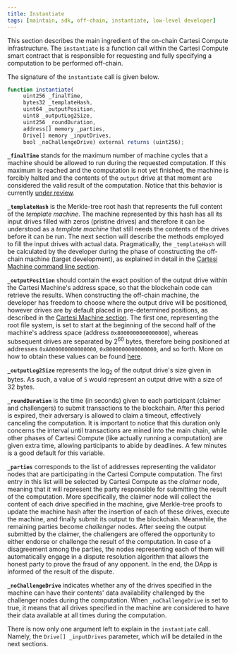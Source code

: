 ```yaml
---
title: Instantiate
tags: [maintain, sdk, off-chain, instantiate, low-level developer]
---
```


This section describes the main ingredient of the on-chain Cartesi Compute infrastructure.
The `instantiate` is a function call within the Cartesi Compute smart contract that is responsible for requesting and fully specifying a computation to be performed off-chain.

The signature of the `instantiate` call is given below.
```javascript
function instantiate(
     uint256 _finalTime,
     bytes32 _templateHash,
     uint64 _outputPosition,
     uint8 _outputLog2Size,
     uint256 _roundDuration,
     address[] memory _parties,
     Drive[] memory _inputDrives,
     bool _noChallengeDrive) external returns (uint256);
```

**`_finalTime`** stands for the maximum number of machine cycles that a machine should be allowed to run during the requested computation.
If this maximum is reached and the computation is not yet finished, the machine is forcibly halted and the contents of the `output` drive at that moment are considered the valid result of the computation. Notice that this behavior is currently [under review](https://github.com/cartesi-corp/compute/issues/39).

**`_templateHash`** is the Merkle-tree root hash that represents the full content of the *template machine*.
The machine represented by this hash has all its input drives filled with zeros (pristine drives) and therefore it can be understood as a *template machine* that still needs the contents of the drives before it can be run.
The next section will describe the methods employed to fill the input drives with actual data.
Pragmatically, the `_templateHash` will be calculated by the developer during the phase of constructing the off-chain machine (target development), as explained in detail in the [Cartesi Machine command line section](../machine/host/cmdline.md#state-hashes).

**`_outputPosition`** should contain the exact position of the output drive within the Cartesi Machine's address space, so that the blockchain code can retrieve the results. When constructing the off-chain machine, the developer has freedom to choose where the output drive will be positioned, however drives are by default placed in pre-determined positions, as described in the [Cartesi Machine section](../machine/host/cmdline.md#flash-drives). The first one, representing the root file system, is set to start at the beginning of the second half of the machine's address space (address `0x8000000000000000`), whereas subsequent drives are separated by 2<sup>60</sup> bytes, therefore being positioned at addresses `0xA000000000000000`, `0xB000000000000000`, and so forth. More on how to obtain these values can be found [here](../machine/target/architecture.md#linux-setup).

**`_outputLog2Size`** represents the log<sub>2</sub> of the output drive's size given in bytes. As such, a value of `5` would represent an output drive with a size of 32 bytes.

**`_roundDuration`** is the time (in seconds) given to each participant (claimer and challengers) to submit transactions to the blockchain.
After this period is expired, their adversary is allowed to claim a timeout, effectively canceling the computation. It is important to notice that this duration only concerns the interval until transactions are mined into the main chain, while other phases of Cartesi Compute (like actually running a computation) are given extra time, allowing participants to abide by deadlines. A few minutes is a good default for this variable.

**`_parties`** corresponds to the list of addresses representing the validator nodes that are participating in the Cartesi Compute computation.
The first entry in this list will be selected by Cartesi Compute as the *claimer* node, meaning that it will represent the party responsible for submitting the result of the computation. More specifically, the claimer node will collect the content of each drive specified in the machine, give Merkle-tree proofs to update the machine hash after the insertion of each of these drives, execute the machine, and finally submit its output to the blockchain.
Meanwhile, the remaining parties become *challenger* nodes. After seeing the output submitted by the claimer, the challengers are offered the opportunity to either endorse or challenge the result of the computation.
In case of a disagreement among the parties, the nodes representing each of them will automatically engage in a dispute resolution algorithm that allows the honest party to prove the fraud of any opponent.
In the end, the DApp is informed of the result of the dispute.

**`_noChallengeDrive`** indicates whether any of the drives specified in the machine can have their contents' data availability challenged by the challenger nodes during the computation. When `_noChallengeDrive` is set to true, it means that all drives specified in the machine are considered to have their data available at all times during the computation.

There is now only one argument left to explain in the `instantiate` call.
Namely, the `Drive[] _inputDrives` parameter, which will be detailed in the next sections.
